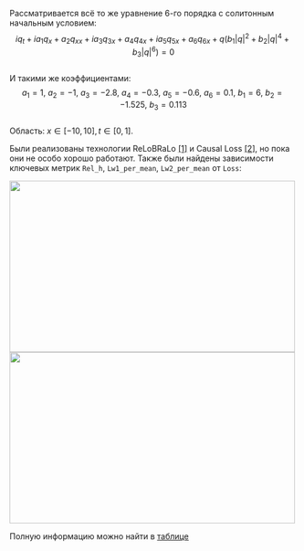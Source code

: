 Рассматривается всё то же уравнение 6-го порядка с солитонным начальным условием:  
$$iq_t + ia_1q_x + a_2q_{xx} + ia_3q_{3x} + a_4q_{4x} + ia_5q_{5x} + a_6q_{6x} + q(b_1|q|^2 +b_2|q|^4 + b_3|q|^6)=0$$  
И такими же коэффициентами:  
$$a_1 = 1,\ a_2 = -1,\ a_3 = -2.8,\ a_4 = -0.3,\ a_5 = -0.6,\ a_6 = 0.1,\ b_1 = 6,\ b_2 = -1.525,\ b_3 = 0.113$$  
Область: $x\in[-10,10], t\in[0,1]$.  

Были реализованы технологии ReLoBRaLo [[1]](https://arxiv.org/abs/2110.09813) и Causal Loss [[2]](https://arxiv.org/abs/2203.07404), но пока они не особо хорошо работают.
Также были найдены зависимости ключевых метрик `Rel_h`, `Lw1_per_mean`, `Lw2_per_mean` от `Loss`:  

<img src="https://github.com/mikhakuv/PINNs/blob/main/pictures/exp60_charts_1.PNG" width="500" height="300">  
<img src="https://github.com/mikhakuv/PINNs/blob/main/pictures/exp60_charts_2.PNG" width="500" height="300">  

Полную информацию можно найти в [таблице](https://github.com/mikhakuv/PINNs/blob/main/statistics/loss_stats.xlsx)
